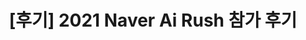 ---
title: '[후기] 2021 Naver Ai Rush 참가 후기'
categories: [개발, ML]
tags: [대회, airush, naver, ai]
image: /assets/img/2023-02-15-2021-naver-airush/airush_main.png
published: false
---